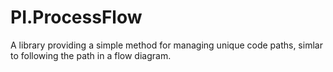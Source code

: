 # PI.ProcessFlow
A library providing a simple method for managing unique code paths, simlar to following the path in a flow diagram.
